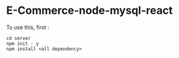 # E-Commerce-node-mysql-react

To use this, first :
```
cd server
npm init - y
npm install <all dependency>
```